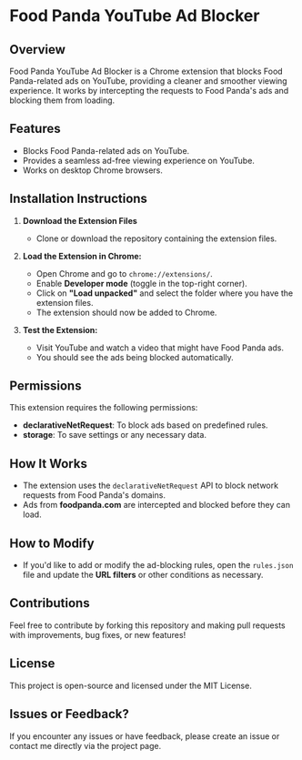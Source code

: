 
# Food Panda YouTube Ad Blocker

## Overview
Food Panda YouTube Ad Blocker is a Chrome extension that blocks Food Panda-related ads on YouTube, providing a cleaner and smoother viewing experience. It works by intercepting the requests to Food Panda's ads and blocking them from loading.

## Features
- Blocks Food Panda-related ads on YouTube.
- Provides a seamless ad-free viewing experience on YouTube.
- Works on desktop Chrome browsers.
  
## Installation Instructions

1. **Download the Extension Files**
   - Clone or download the repository containing the extension files.

2. **Load the Extension in Chrome:**
   - Open Chrome and go to `chrome://extensions/`.
   - Enable **Developer mode** (toggle in the top-right corner).
   - Click on **"Load unpacked"** and select the folder where you have the extension files.
   - The extension should now be added to Chrome.

3. **Test the Extension:**
   - Visit YouTube and watch a video that might have Food Panda ads.
   - You should see the ads being blocked automatically.

## Permissions
This extension requires the following permissions:
- **declarativeNetRequest**: To block ads based on predefined rules.
- **storage**: To save settings or any necessary data.
  
## How It Works
- The extension uses the `declarativeNetRequest` API to block network requests from Food Panda's domains.
- Ads from **foodpanda.com** are intercepted and blocked before they can load.
  
## How to Modify
- If you'd like to add or modify the ad-blocking rules, open the `rules.json` file and update the **URL filters** or other conditions as necessary.
  
## Contributions
Feel free to contribute by forking this repository and making pull requests with improvements, bug fixes, or new features!

## License
This project is open-source and licensed under the MIT License.

## Issues or Feedback?
If you encounter any issues or have feedback, please create an issue or contact me directly via the project page.
